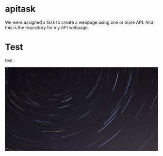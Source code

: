 # apitask
We were assigned a task to create a webpage using one or more API. And this is the repository for my API webpage.

# Test
test

![Screenshot](pexels-jakub-novacek-924824.jpg)